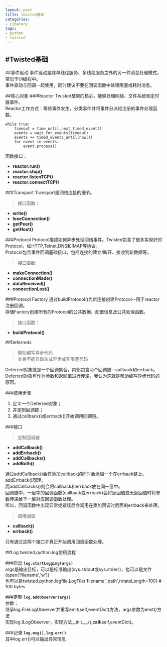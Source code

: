 ```yaml
---
layout: post
title: twisted基础
categories:
- Libarary
tags:
- python
- twisted
---
```


#Twisted基础
---
##事件驱动
事件驱动是除单线程服务、多线程服务之外的另一种消息处理模式，常见于UI编程中。  
事件驱动与回调一起使用，同时建议不要在回调函数中处理阻塞或耗时消息。

##核心对象
###Reactor
Twisted框架的核心，能够处理网络、文件系统和定时器事件。  
Reactor工作方式：等待事件发生，分类事件并将事件分派给注册的事件处理函数。

	while true:
		timeout = time_until_next_timed_event()
		events = wait_for_events(timeout)
		events += timed_events_until(now())
		for event in events:
			event.process()

函数接口：  
- **reactor.run()**  
- **reactor.stop()**  
- **reactor.listenTCP()**  
- **reactor.connectTCP()**  

###Transport
Transport是网络连接的细节。  
>接口函数：
  
- **write()**  
- **loseConnection()**  
- **getPeer()**  
- **getHost()**  

###Protocol
Protocol描述如何异步处理网络事件。Twisted包含了很多实现好的Protocol，如HTTP,Telnet,DNS和IMAP等协议。  
Protocol包含事件回调基础接口，包括连接的建立/断开、接收到新数据等。  
>接口函数:

- **makeConnection()**
- **connectionMade()**
- **dataReceived()**
- **connectionLost()**

###Protocol Factory
通过buildProtocol()为新连接创建Protocol--用于reactor注册回调。  
存储Factory创建所有的Protocol的公共数据、配置信息及公共处理函数。  
>接口函数：

- **buildProtocol()**

##Deferreds
> 帮助编写异步代码  
> 本身不能自动生成异步或非阻塞代码

Deferred对象就是一个回调集合，内部包含两个回调链--callback和errback。  
Deferred对象可作为参数和返回值进行传递，我认为这就是帮助编写异步代码的原因。

###使用步骤
1. 定义一个Deferred对象；  
2. 并定制回调链；
3. 通过callback()或errback()开始调用回调链。

###接口
> 定制回调链

- **addCallback()**
- **addErrback()**
- **addCallbacks()**
- **addBoth()**

通过addCallback()会在添加callback的同时会添加一个<pass-through>在errback链上。addErrback()同理。  
而addCallbacks()则会将callback和errback放在同一层中。  
回调链中，一层中的回调函数(callback或errback)会将返回值或无返回值时将参数传递给下一层对应回调函数处理。  
所以，回调函数中出现异常或错误后会调用在添加回调时后面的errback来处理。

> 调用回调

- **callback()**
- **errback()**

只有通过这两个接口才真正开始调用回调函数处理。


##Log
twisted.python.log使用流程：

###启动
**`log.startLogging(args)`**  
args是输出目标，可以是标准输出(sys.stdout或sys.stderr)，也可以是文件(open('filename','w'))  
也可以是twisted.python.logfile.LogFile('filename','path',rotateLength=100) # 100 bytes

###定制
**`log.addObserver(args)`**  
参数：  
继承log.FileLogObserver并重写emit(self,eventDict)方法，args参数为emit()方法  
实现log.ILogObserver，实现方法__init___(),__call__(self,eventDict)。

###记录
**`log.msg(),log.err()`**  
其中log.err()可以输出异常信息